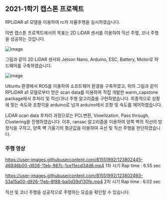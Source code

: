 ## 2021-1학기 캡스톤 프로젝트

RPLiDAR a1 모델을 이용하여 rc카 자율주행을 실시하였습니다.

이번 캡스톤 프로젝트에서의 목표는 2D LiDAR 센서를 이용하여 직선 주행, 코너 주행을 성공하는 것입니다.

![image](https://user-images.githubusercontent.com/81551992/123759467-e4624080-d8fa-11eb-8a40-2f7eacec64a1.png)

그림과 같이 2D LiDAR 센서와 Jetson Nano, Arduino, ESC, Battery, Motor로 하드웨어를 구축하였습니다.

![image](https://user-images.githubusercontent.com/81551992/123759778-2f7c5380-d8fb-11eb-9ccc-bf8b3f8d4f83.png)

Ubuntu 환경에서 ROS를 이용하여 소프트웨어 환경을 구축하였고, 위의 그림과 같이 RPLiDAR a1 모델로부터 얻은 scan data를 이용하여 직접 개발한 warm_capstone package에서 후처리 및 직선/코너 주행 알고리즘을 구현하였습니다. 최종적으로 상황에 맞는 속도와 조향각을 arduino로 넘겨 arduino에서 조향 및 속도를 제어하였습니다.

LiDAR scan data 후처리 과정으로는 PCL변환, Voxelization, Pass through, Clustering을 진행하였습니다. 이후, ransac 알고리즘을 이용하여 양쪽 벽의 직선의 방정식을 구하고, 양쪽 벽 기울기의 평균값을 이용하여 곡선 및 직선 주행을 판단하였습니다.


### 주행 영상

https://user-images.githubusercontent.com/81551992/123802445-46846b00-d926-11eb-987c-1ce11ecd34d8.mp4
1차 시기 Rap time : 6.55 sec

https://user-images.githubusercontent.com/81551992/123802493-53a15a00-d926-11eb-8f88-ba0d39d130fe.mp4
2차 시기 Rap time : 6.02 sec

직선 및 코너 주행을 성공적으로 주행하는 모습을 확인할 수 있습니다.
